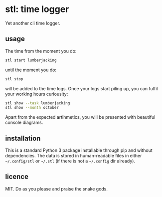 # stl: time logger

Yet another cli time logger.


## usage

The time from the moment you do:

```bash
stl start lumberjacking
```

until the moment you do:

```bash
stl stop
```

will be added to the time logs. Once your logs start piling up, you can fulfil
your working hours curiousity:

```bash
stl show --task lumberjacking
stl show --month october
```

Apart from the expected artihmetics, you will be presented with beautiful
console diagrams.


## installation

This is a standard Python 3 package installable through pip and without
dependencies. The data is stored in human-readable files in either
`~/.config/stl` or `~/.stl` (if there is not a `~/.config` dir already).


## licence

MIT. Do as you please and praise the snake gods.
